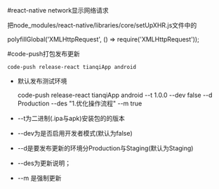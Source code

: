 
#react-native network显示网络请求

把node_modules/react-native/libraries/core/setUpXHR.js文件中的

polyfillGlobal('XMLHttpRequest', () => require('XMLHttpRequest'));


#code-push打包发布更新

    code-push release-react tianqiApp android 
 * 默认发布测试环境


    code-push release-react tianqiApp android  --t 1.0.0 --dev false --d Production --des "1.优化操作流程" --m true
 * --t为二进制(.ipa与apk)安装包的的版本
 * --dev为是否启用开发者模式(默认为false)
 * --d是要发布更新的环境分Production与Staging(默认为Staging)
 * --des为更新说明；
 * --m 是强制更新
